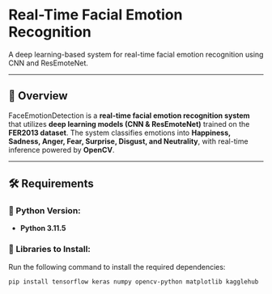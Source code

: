 # Real-Time Facial Emotion Recognition
A deep learning-based system for real-time facial emotion recognition using CNN and ResEmoteNet.

---

## 📖 Overview
FaceEmotionDetection is a **real-time facial emotion recognition system** that utilizes **deep learning models (CNN & ResEmoteNet)** trained on the **FER2013 dataset**. The system classifies emotions into **Happiness, Sadness, Anger, Fear, Surprise, Disgust, and Neutrality**, with real-time inference powered by **OpenCV**.

---

## 🛠️ Requirements

### 🔹 Python Version:
- **Python 3.11.5**

### 🔹 Libraries to Install:
Run the following command to install the required dependencies:
```bash
pip install tensorflow keras numpy opencv-python matplotlib kagglehub


